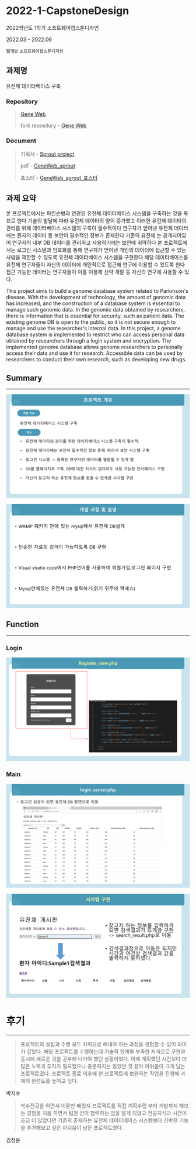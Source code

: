 # 2022-1-CapstoneDesign
2022학년도 1학기 소프트웨어캡스톤디자인

2022.03 - 2022.06

`웹개발` `소프트웨어캡스톤디자인`

## 과제명
유전체 데이터베이스 구축

### Repository

> [Gene Web](https://github.com/sprout-hallym2022/2022-1-CapstoneDesign)
> 
> fork repository - [Gene Web](https://github.com/jisoo0609/2022-1-CapstoneDesign)


### Document

> 기획서 - [Sprout project](/sprout%20project.pdf)
> 
> pdf - [GeneWeb_sprout](/docs/pdf/GeneWeb_sprout.pdf)
>
> 포스터 - [GeneWeb_sprout_포스터](/docs/pdf/GeneWeb_sprout_포스터.pdf)

## 과제 요약
본 프로젝트에서는 파킨슨병과 연관된 유전체 데이터베이스 시스템을 구축하는 것을 목표로 한다 기술의 발달에 따라 유전체 데이터의 양이 증가했고 이러한 유전체 데이터의 관리를 위해 데이터베이스 시스템의 구축이 필수적이다 연구자가 얻어낸 유전체 데이터에는 환자의 데이터 등 보안이 필수적인 정보가 존재한다 기존의 유전체 는 공개되어있어 연구자의 내부 DB 데이터를 관리하고 사용하기에는 보안에 취약하다 본 프로젝트에서는 로그인 시스템과 암호화를 통해 연구자가 얻어낸 개인의 데이터에 접근할 수 있는 사람을 제한할 수 있도록 유전체 데이터베이스 시스템을 구현한다 해당 데이터베이스를 유전체 연구자들이 자신의 데이터에 개인적으로 접근해 연구에 이용할 수 있도록 한다 접근 가능한 데이터는 연구자들이 이를 이용해 신약 개발 등 자신의 연구에 사용할 수 있다.

This project aims to build a genome database system related to Parkinson's disease. With the development of technology, the amount of genomic data has increased, and the construction of a database system is essential to manage such genomic data. In the genomic data obtained by researchers, there is information that is essential for security, such as patient data. The existing genome DB is open to the public, so it is not secure enough to manage and use the researcher's internal data. In this project, a genome database system is implemented to restrict who can access personal data obtained by researchers through a login system and encryption. The implemented genome database allows genome researchers to personally access their data and use it for research. Accessible data can be used by researchers to conduct their own research, such as developing new drugs.

## Summary

---

![Untitled](/docs/images/Untitled.png)

![Untitled](/docs/images/Untitled%20(1).png)

## Function

---

### Login

![Untitled](/docs/images/Untitled%20(3).png)

### Main

![Untitled](/docs/images/Untitled%20(2).png)

![Untitled](/docs/images/Untitled%20(4).png)

# 후기

---

> 프로젝트의 설립과 수행 모두 자력으로 해내야 하는 과정을 경험할 수 있어 의미가 깊었다. 해당 프로젝트를 수행하는데 기술적 한계와 부족한 지식으로 구현과 동시에 새로운 것을 공부해 나가야 했던 상황이었다. 이에 계획했던 시간보다 더 많은 노력과 투자가 필요했으나 충분하지는 않았던 것 같아 아쉬움이 크게 남는 프로젝트였다. 프로젝트 종료 이후에 현 프로젝트에 보완하는 작업을 진행해 과제의 완성도를 높이고 싶다.
>

박지수

> 복수전공을 하면서 이론만  배웠지 프로젝트를 직접 계획수립 부터 개발까지 해보는 경험을 처음 하면서 팀원 간의 협력하는 법을 알게 되었고 전공지식과 시간이 조금 더 많았다면 기존의 존재하는 유전체 데이터베이스 시스템보다 신박한 기능을 추가해보고 싶은 아쉬움이 남은 프로젝트였다.
>

김정윤